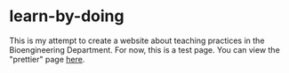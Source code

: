 # learn-by-doing

This is my attempt to create a website about teaching practices in the Bioengineering Department. For now, this is a test page. You can view the "prettier" page [here](https://vrbrand.github.io/learn-by-doing/#welcome).
